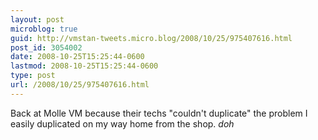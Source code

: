 ```yaml
---
layout: post
microblog: true
guid: http://vmstan-tweets.micro.blog/2008/10/25/975407616.html
post_id: 3054002
date: 2008-10-25T15:25:44-0600
lastmod: 2008-10-25T15:25:44-0600
type: post
url: /2008/10/25/975407616.html
---
```

Back at Molle VM because their techs "couldn't duplicate" the problem I easily duplicated on my way home from the shop. *doh*
